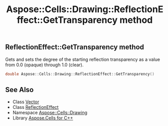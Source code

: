 ﻿---
title: Aspose::Cells::Drawing::ReflectionEffect::GetTransparency method
linktitle: GetTransparency
second_title: Aspose.Cells for C++ API Reference
description: 'Aspose::Cells::Drawing::ReflectionEffect::GetTransparency method. Gets and sets the degree of the starting reflection transparency as a value from 0.0 (opaque) through 1.0 (clear) in C++.'
type: docs
weight: 800
url: /cpp/aspose.cells.drawing/reflectioneffect/gettransparency/
---
## ReflectionEffect::GetTransparency method


Gets and sets the degree of the starting reflection transparency as a value from 0.0 (opaque) through 1.0 (clear).

```cpp
double Aspose::Cells::Drawing::ReflectionEffect::GetTransparency()
```

## See Also

* Class [Vector](../../../aspose.cells/vector/)
* Class [ReflectionEffect](../)
* Namespace [Aspose::Cells::Drawing](../../)
* Library [Aspose.Cells for C++](../../../)
